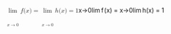 <span class="katex"><span class="katex-mathml"><math xmlns="http://www.w3.org/1998/Math/MathML"><semantics><mrow><munder><mo><mi>lim</mi><mo>⁡</mo></mo><mrow><mi>x</mi><mo>→</mo><mn>0</mn></mrow></munder><mi>f</mi><mo stretchy="false">(</mo><mi>x</mi><mo stretchy="false">)</mo><mo>=</mo><munder><mo><mi>lim</mi><mo>⁡</mo></mo><mrow><mi>x</mi><mo>→</mo><mn>0</mn></mrow></munder><mi>h</mi><mo stretchy="false">(</mo><mi>x</mi><mo stretchy="false">)</mo><mo>=</mo><mn>1</mn></mrow><annotation encoding="application/x-tex">\lim\limits_{x \rarr 0} f(x) = \lim\limits_{x \rarr 0} h(x) = 1</annotation></semantics></math></span><span class="katex-html" aria-hidden="true"><span class="base"><span class="strut" style="height:1.467108em;vertical-align:-0.717108em;"></span><span class="mop op-limits"><span class="vlist-t vlist-t2"><span class="vlist-r"><span class="vlist" style="height:0.69444em;"><span style="top:-2.382892em;margin-left:0em;"><span class="pstrut" style="height:3em;"></span><span class="sizing reset-size6 size3 mtight"><span class="mord mtight"><span class="mord mathnormal mtight">x</span><span class="mrel mtight">→</span><span class="mord mtight">0</span></span></span></span><span style="top:-3em;"><span class="pstrut" style="height:3em;"></span><span><span class="mop">lim</span></span></span></span><span class="vlist-s">​</span></span><span class="vlist-r"><span class="vlist" style="height:0.717108em;"><span></span></span></span></span></span><span class="mspace" style="margin-right:0.16666666666666666em;"></span><span class="mord mathnormal" style="margin-right:0.10764em;">f</span><span class="mopen">(</span><span class="mord mathnormal">x</span><span class="mclose">)</span><span class="mspace" style="margin-right:0.2777777777777778em;"></span><span class="mrel">=</span><span class="mspace" style="margin-right:0.2777777777777778em;"></span></span><span class="base"><span class="strut" style="height:1.467108em;vertical-align:-0.717108em;"></span><span class="mop op-limits"><span class="vlist-t vlist-t2"><span class="vlist-r"><span class="vlist" style="height:0.69444em;"><span style="top:-2.382892em;margin-left:0em;"><span class="pstrut" style="height:3em;"></span><span class="sizing reset-size6 size3 mtight"><span class="mord mtight"><span class="mord mathnormal mtight">x</span><span class="mrel mtight">→</span><span class="mord mtight">0</span></span></span></span><span style="top:-3em;"><span class="pstrut" style="height:3em;"></span><span><span class="mop">lim</span></span></span></span><span class="vlist-s">​</span></span><span class="vlist-r"><span class="vlist" style="height:0.717108em;"><span></span></span></span></span></span><span class="mspace" style="margin-right:0.16666666666666666em;"></span><span class="mord mathnormal">h</span><span class="mopen">(</span><span class="mord mathnormal">x</span><span class="mclose">)</span><span class="mspace" style="margin-right:0.2777777777777778em;"></span><span class="mrel">=</span><span class="mspace" style="margin-right:0.2777777777777778em;"></span></span><span class="base"><span class="strut" style="height:0.64444em;vertical-align:0em;"></span><span class="mord">1</span></span></span></span>